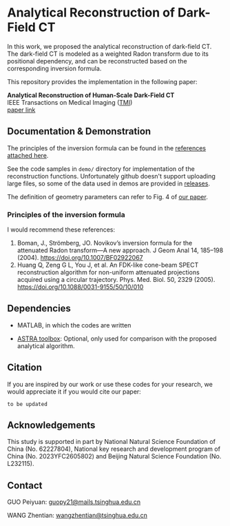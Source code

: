 # Analytical Reconstruction of Dark-Field CT

In this work, we proposed the analytical reconstruction of dark-field CT.
The dark-field CT is modeled as a weighted Radon transform due to its positional dependency, 
and can be reconstructed based on the corresponding inversion formula.

This repository provides the implementation in the following paper:

**Analytical Reconstruction of Human-Scale Dark-Field CT** <br/>
IEEE Transactions on Medical Imaging ([TMI](https://ieeexplore.ieee.org/)) <br/>
[paper link](links-to-be-updated)


## Documentation & Demonstration

The principles of the inversion formula can be found in the [references attached here](articles/).

See the code samples in `demo/` directory for implementation of the reconstruction functions.
Unfortunately github doesn't support uploading large files, so some of the data used in demos are provided in [releases](https://github.com/GPY1999/DFCT-Reconstruction/releases/tag/data).

The definition of geometry parameters can refer to Fig. 4 of [our paper](#analytical-reconstruction-of-dark-field-ct).

### Principles of the inversion formula

I would recommend these references:

1. Boman, J., Strömberg, JO. Novikov’s inversion formula for the attenuated Radon transform—A new approach. J Geom Anal 14, 185–198 (2004). https://doi.org/10.1007/BF02922067
2. Huang Q, Zeng G L, You J, et al. An FDK-like cone-beam SPECT reconstruction algorithm for non-uniform attenuated projections acquired using a circular trajectory. Phys. Med. Biol. 50, 2329 (2005). https://doi.org/10.1088/0031-9155/50/10/010

## Dependencies

- MATLAB, in which the codes are written

- [ASTRA toolbox](https://astra-toolbox.com/): Optional, only used for comparison with the proposed analytical algorithm.

## Citation

If you are inspired by our work or use these codes for your research, we would appreciate it if you would cite our paper:

```
to be updated
```

## Acknowledgements

This study is supported in part by National Natural Science Foundation of China (No. 62227804), National key research and development program of China (No. 2023YFC2605802) and Beijing Natural Science Foundation (No. L232115).

## Contact

GUO Peiyuan: [guopy21@mails.tsinghua.edu.cn](guopy21@mails.tsinghua.edu.cn)

WANG Zhentian: [wangzhentian@tsinghua.edu.cn](wangzhentian@tsinghua.edu.cn)
